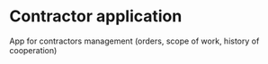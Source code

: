 # Contractor application
App for contractors management (orders, scope of work, history of cooperation)
